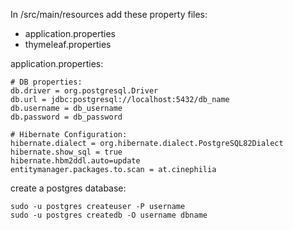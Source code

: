  
In /src/main/resources add these property files:
  - application.properties
  - thymeleaf.properties
  
application.properties:

    # DB properties:
    db.driver = org.postgresql.Driver
    db.url = jdbc:postgresql://localhost:5432/db_name
    db.username = db_username
    db.password = db_password
    
    # Hibernate Configuration:
    hibernate.dialect = org.hibernate.dialect.PostgreSQL82Dialect
    hibernate.show_sql = true
    hibernate.hbm2ddl.auto=update
    entitymanager.packages.to.scan = at.cinephilia
    
create a postgres database:

    sudo -u postgres createuser -P username
    sudo -u postgres createdb -O username dbname
    
